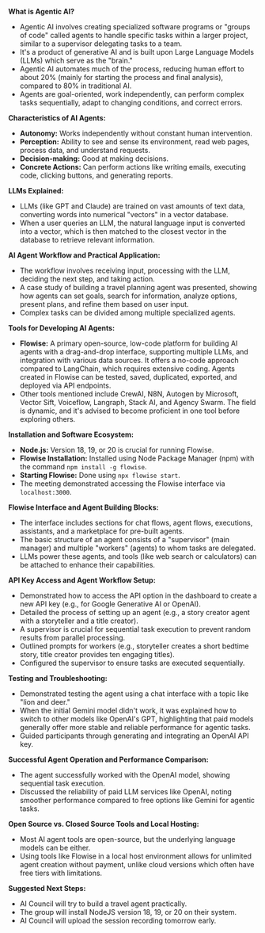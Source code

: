 **What is Agentic AI?**

  * Agentic AI involves creating specialized software programs or "groups of code" called agents to handle specific tasks within a larger project, similar to a supervisor delegating tasks to a team.
  * It's a product of generative AI and is built upon Large Language Models (LLMs) which serve as the "brain."
  * Agentic AI automates much of the process, reducing human effort to about 20% (mainly for starting the process and final analysis), compared to 80% in traditional AI.
  * Agents are goal-oriented, work independently, can perform complex tasks sequentially, adapt to changing conditions, and correct errors.

**Characteristics of AI Agents:**

  * **Autonomy:** Works independently without constant human intervention.
  * **Perception:** Ability to see and sense its environment, read web pages, process data, and understand requests.
  * **Decision-making:** Good at making decisions.
  * **Concrete Actions:** Can perform actions like writing emails, executing code, clicking buttons, and generating reports.

**LLMs Explained:**

  * LLMs (like GPT and Claude) are trained on vast amounts of text data, converting words into numerical "vectors" in a vector database.
  * When a user queries an LLM, the natural language input is converted into a vector, which is then matched to the closest vector in the database to retrieve relevant information.

**AI Agent Workflow and Practical Application:**

  * The workflow involves receiving input, processing with the LLM, deciding the next step, and taking action.
  * A case study of building a travel planning agent was presented, showing how agents can set goals, search for information, analyze options, present plans, and refine them based on user input.
  * Complex tasks can be divided among multiple specialized agents.

**Tools for Developing AI Agents:**

  * **Flowise:** A primary open-source, low-code platform for building AI agents with a drag-and-drop interface, supporting multiple LLMs, and integration with various data sources. It offers a no-code approach compared to LangChain, which requires extensive coding. Agents created in Flowise can be tested, saved, duplicated, exported, and deployed via API endpoints.
  * Other tools mentioned include CrewAI, N8N, Autogen by Microsoft, Vector Sift, Voiceflow, Langraph, Stack AI, and Agency Swarm. The field is dynamic, and it's advised to become proficient in one tool before exploring others.

**Installation and Software Ecosystem:**

  * **Node.js:** Version 18, 19, or 20 is crucial for running Flowise.
  * **Flowise Installation:** Installed using Node Package Manager (npm) with the command `npm install -g flowise`.
  * **Starting Flowise:** Done using `npx flowise start`.
  * The meeting demonstrated accessing the Flowise interface via `localhost:3000`.

**Flowise Interface and Agent Building Blocks:**

  * The interface includes sections for chat flows, agent flows, executions, assistants, and a marketplace for pre-built agents.
  * The basic structure of an agent consists of a "supervisor" (main manager) and multiple "workers" (agents) to whom tasks are delegated.
  * LLMs power these agents, and tools (like web search or calculators) can be attached to enhance their capabilities.

**API Key Access and Agent Workflow Setup:**

  * Demonstrated how to access the API option in the dashboard to create a new API key (e.g., for Google Generative AI or OpenAI).
  * Detailed the process of setting up an agent (e.g., a story creator agent with a storyteller and a title creator).
  * A supervisor is crucial for sequential task execution to prevent random results from parallel processing.
  * Outlined prompts for workers (e.g., storyteller creates a short bedtime story, title creator provides ten engaging titles).
  * Configured the supervisor to ensure tasks are executed sequentially.

**Testing and Troubleshooting:**

  * Demonstrated testing the agent using a chat interface with a topic like "lion and deer."
  * When the initial Gemini model didn't work, it was explained how to switch to other models like OpenAI's GPT, highlighting that paid models generally offer more stable and reliable performance for agentic tasks.
  * Guided participants through generating and integrating an OpenAI API key.

**Successful Agent Operation and Performance Comparison:**

  * The agent successfully worked with the OpenAI model, showing sequential task execution.
  * Discussed the reliability of paid LLM services like OpenAI, noting smoother performance compared to free options like Gemini for agentic tasks.

**Open Source vs. Closed Source Tools and Local Hosting:**

  * Most AI agent tools are open-source, but the underlying language models can be either.
  * Using tools like Flowise in a local host environment allows for unlimited agent creation without payment, unlike cloud versions which often have free tiers with limitations.

**Suggested Next Steps:**

  * AI Council will try to build a travel agent practically.
  * The group will install NodeJS version 18, 19, or 20 on their system.
  * AI Council will upload the session recording tomorrow early.
